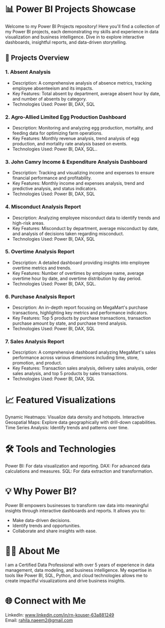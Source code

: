 # 📊 Power BI Projects Showcase
Welcome to my Power BI Projects repository! Here you'll find a collection of my Power BI projects, each demonstrating my skills and experience in data visualization and business intelligence. Dive in to explore interactive dashboards, insightful reports, and data-driven storytelling. 

## 🚀 Projects Overview
### 1. Absent Analysis
- Description: A comprehensive analysis of absence metrics, tracking employee absenteeism and its impacts.
- Key Features: Total absent by department, average absent hour by date, and number of absents by category.
- Technologies Used: Power BI, DAX, SQL

### 2. Agro-Allied Limited Egg Production Dashboard 
- Description: Monitoring and analyzing egg production, mortality, and feeding data for optimizing farm operations.
- Key Features: Monthly revenue analysis, trend analysis of egg production, and mortality rate analysis based on events.
- Technologies Used: Power BI, DAX, SQL..

### 3. John Camry Income & Expenditure Analysis Dashboard
- Description: Tracking and visualizing income and expenses to ensure financial performance and profitability.
- Key Features: Monthly income and expenses analysis, trend and predictive analysis, and status indicators.
- Technologies Used: Power BI, DAX, SQL

### 4. Misconduct Analysis Report 
- Description: Analyzing employee misconduct data to identify trends and high-risk areas.
- Key Features: Misconduct by department, average misconduct by date, and analysis of decisions taken regarding misconduct.
- Technologies Used: Power BI, DAX, SQL

### 5. Overtime Analysis  Report 
- Description: A detailed dashboard providing insights into employee overtime metrics and trends.
- Key Features: Number of overtimes by employee name, average overtime hour by date, and overtime distribution by day period.
- Technologies Used: Power BI, DAX, SQL.

 ### 6. Purchase Analysis Report  
- Description: An in-depth report focusing on MegaMart's purchase transactions, highlighting key metrics and performance indicators.
- Key Features: Top 5 products by purchase transactions, transaction purchase amount by state, and purchase trend analysis.
- Technologies Used: Power BI, DAX, SQL

 ### 7. Sales Analysis Report
- Description: A comprehensive dashboard analyzing MegaMart's sales performance across various dimensions including time, store, promotion, and product.
- Key Features: Transaction sales analysis, delivery sales analysis, order sales analysis, and top 5 products by sales transactions.
- Technologies Used: Power BI, DAX, SQL
 
# 📈 Featured Visualizations
Dynamic Heatmaps: Visualize data density and hotspots.
Interactive Geospatial Maps: Explore data geographically with drill-down capabilities.
Time Series Analysis: Identify trends and patterns over time.

# 🛠 Tools and Technologies
Power BI: For data visualization and reporting.
DAX: For advanced data calculations and measures.
SQL: For data extraction and transformation.

# 💡 Why Power BI?
Power BI empowers businesses to transform raw data into meaningful insights through interactive dashboards and reports. It allows you to:
- Make data-driven decisions.
- Identify trends and opportunities.
- Collaborate and share insights with ease.

# 👨‍💻 About Me
I am a Certified Data Professional with over 5 years of experience in data management, data modeling, and business intelligence. My expertise in tools like Power BI, SQL, Python, and cloud technologies allows me to create impactful visualizations and drive business insights.

# 🌐 Connect with Me
LinkedIn: www.linkedin.com/in/rn-kouser-63a881249 <br>
Email: rahila.naeem2@gmail.com
